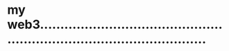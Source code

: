# my web3..............................................................................................
